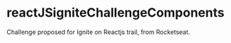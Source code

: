 # reactJSigniteChallengeComponents
Challenge proposed for Ignite on Reactjs trail, from Rocketseat. 
